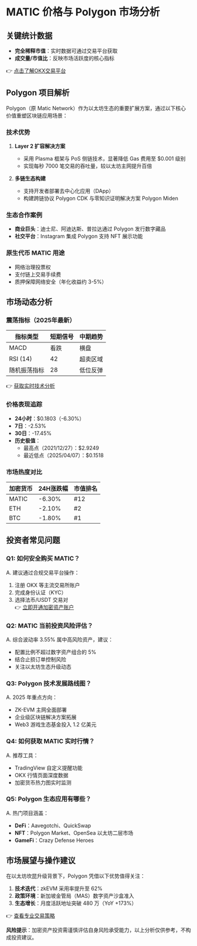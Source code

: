 # MATIC 价格与 Polygon 市场分析  

## 关键统计数据  
- **完全稀释市值**：实时数据可通过交易平台获取  
- **成交量/市值比**：反映市场活跃度的核心指标  

👉 [点击了解OKX交易平台](https://bit.ly/okx_welcome)  

## Polygon 项目解析  
Polygon（原 Matic Network）作为以太坊生态的重要扩展方案，通过以下核心价值重塑区块链应用场景：  

### 技术优势  
1. **Layer 2 扩容解决方案**  
   - 采用 Plasma 框架与 PoS 侧链技术，显著降低 Gas 费用至 $0.001 级别  
   - 实现每秒 7000 笔交易的吞吐量，较以太坊主网提升百倍  

2. **多链生态构建**  
   - 支持开发者部署去中心化应用（DApp）  
   - 构建跨链协议 Polygon CDK 与零知识证明解决方案 Polygon Miden  

### 生态合作案例  
- **商业巨头**：迪士尼、阿迪达斯、普拉达通过 Polygon 发行数字藏品  
- **社交平台**：Instagram 集成 Polygon 支持 NFT 展示功能  

### 原生代币 MATIC 用途  
- 网络治理投票权  
- 支付链上交易手续费  
- 质押保障网络安全（年化收益约 3-5%）  

## 市场动态分析  

### 震荡指标（2025年最新）  
| 指标类型        | 短期信号 | 中期趋势 |  
|-----------------|----------|----------|  
| MACD            | 看跌     | 横盘     |  
| RSI (14)        | 42       | 超卖区域 |  
| 随机振荡指标    | 28       | 低位反弹 |  

👉 [获取实时技术分析](https://bit.ly/okx_welcome)  

### 价格表现追踪  
- **24小时**：$0.1803（-6.30%）  
- **7日**：-2.53%  
- **30日**：-17.45%  
- **历史极值**：  
  - 最高点（2021/12/27）：$2.9249  
  - 最近低点（2025/04/07）：$0.1518  

### 市场热度对比  
| 加密货币 | 24H涨跌幅 | 市值排名 |  
|----------|-----------|----------|  
| MATIC    | -6.30%    | #12      |  
| ETH      | -2.10%    | #2       |  
| BTC      | -1.80%    | #1       |  

## 投资者常见问题  

### Q1: 如何安全购买 MATIC？  
A. 建议通过合规交易平台操作：  
1. 注册 OKX 等主流交易所账户  
2. 完成身份认证（KYC）  
3. 选择法币/USDT 交易对  
👉 [立即开通加密资产账户](https://bit.ly/okx_welcome)  

### Q2: MATIC 当前投资风险评估？  
A. 综合波动率 3.55% 属中高风险资产，建议：  
- 配置比例不超过数字资产组合的 5%  
- 结合止损订单控制风险  
- 关注以太坊生态升级动态  

### Q3: Polygon 技术发展路线图？  
A. 2025 年重点方向：  
- ZK-EVM 主网全面部署  
- 企业级区块链解决方案拓展  
- Web3 游戏生态基金投入 1.2 亿美元  

### Q4: 如何获取 MATIC 实时行情？  
A. 推荐工具：  
- TradingView 自定义提醒功能  
- OKX 行情页面深度数据  
- 加密货币热力图实时监测  

### Q5: Polygon 生态应用有哪些？  
A. 热门项目涵盖：  
- **DeFi**：Aavegotchi、QuickSwap  
- **NFT**：Polygon Market、OpenSea 以太坊二层市场  
- **GameFi**：Crazy Defense Heroes  

## 市场展望与操作建议  
在以太坊坎昆升级背景下，Polygon 凭借以下优势值得关注：  
1. **技术迭代**：zkEVM 采用率提升至 62%  
2. **政策环境**：新加坡金管局（MAS）数字资产沙盒准入  
3. **生态增长**：月度活跃地址突破 480 万（YoY +173%）  

👉 [查看专业交易策略](https://bit.ly/okx_welcome)  

**风险提示**：加密资产投资需谨慎评估自身风险承受能力，以上分析仅供参考，不构成投资建议。